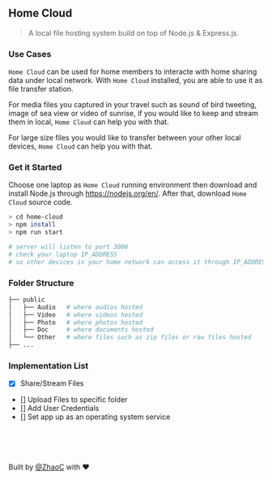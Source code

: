 ## Home Cloud
> A local file hosting system build on top of Node.js &amp; Express.js.

### Use Cases
`Home Cloud` can be used for home members to interacte with home sharing data under local network. With `Home Cloud` installed, you are able to use it as file transfer station. 

For media files you captured in your travel such as sound of bird tweeting, image of sea view or video of sunrise, if you would like to keep and stream them in local, `Home Cloud` can help you with that.

For large size files you would like to transfer between your other local devices, `Home Cloud` can help you with that.

### Get it Started
Choose one laptop as `Home Cloud` running environment then download and install Node.js through https://nodejs.org/en/. After that, download `Home Cloud` source code.

```sh
> cd home-cloud
> npm install
> npm run start

# server will listen to port 3000
# check your laptop IP_ADDRESS 
# so other devices in your home network can access it through IP_ADDRESS:3000
```

### Folder Structure
```bash
├── public
│   ├── Audio   # where audios hosted
│   ├── Video   # where videos hosted 
│   ├── Photo   # where photos hosted
│   ├── Doc     # where documents hosted
│   └── Other   # where files such as zip files or raw files hosted
├── ...
```

### Implementation List
- [x] Share/Stream Files 
- [] Upload Files to specific folder
- [] Add User Credentials
- [] Set app up as an operating system service


<br/><br/><br/><br/>
Built by [@ZhaoC](https://github.com/ZhaoC) with :heart:
